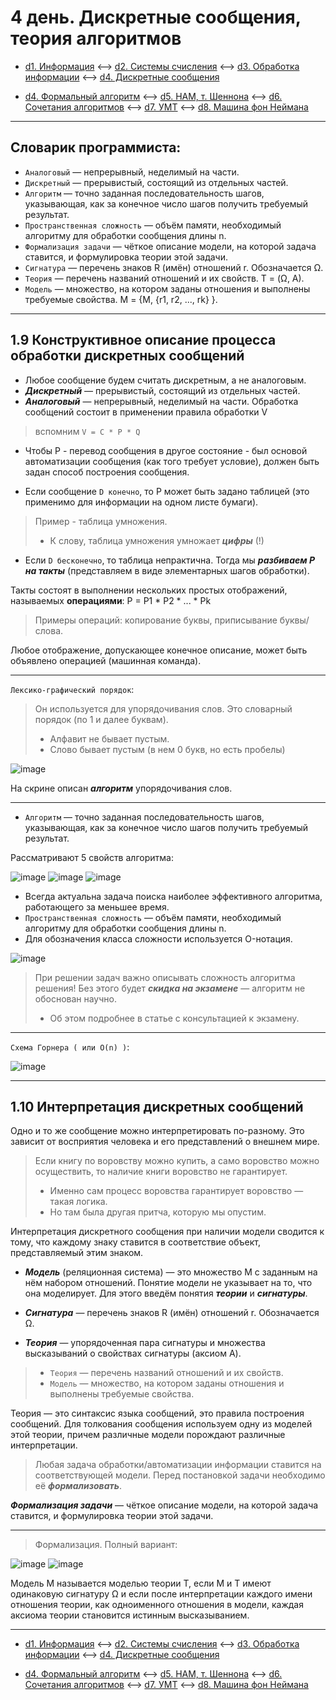 # 4 день. Дискретные сообщения, теория алгоритмов 

- [d1. Информация](https://mai-806.github.io/fund-wiki/1sem/day1.html) <--> [d2. Системы счисления](https://mai-806.github.io/fund-wiki/1sem/day2.html) <--> [d3. Обработка информации](https://mai-806.github.io/fund-wiki/1sem/day3.html) <--> [d4. Дискретные сообщения](https://mai-806.github.io/fund-wiki/1sem/day4_1.html)

- [d4. Формальный алгоритм](https://mai-806.github.io/fund-wiki/1sem/day4_2.html) <--> [d5. НАМ, т. Шеннона](https://mai-806.github.io/fund-wiki/1sem/day5.html) <--> [d6. Сочетания алгоритмов](https://mai-806.github.io/fund-wiki/1sem/day6_1.html) <--> [d7. УМТ](https://mai-806.github.io/fund-wiki/1sem/day7.html) <--> [d8. Машина фон Неймана](https://mai-806.github.io/fund-wiki/1sem/day8.html)

***

## Словарик программиста:
- `Аналоговый` — непрерывный, неделимый на части.
- `Дискретный` — прерывистый, состоящий из отдельных частей.
- `Алгоритм` — точно заданная последовательность шагов, указывающая, как за конечное число шагов получить требуемый результат.
- `Пространственная сложность` — объём памяти, необходимый алгоритму для обработки сообщения длины n.
- `Формализация задачи` — чёткое описание модели, на которой задача ставится, и формулировка теории этой задачи.
- `Сигнатура` — перечень знаков R (имён) отношений r. Обозначается Ω.
- `Теория` — перечень названий отношений и их свойств. T = (Ω, A).
- `Модель` — множество, на котором заданы отношения и выполнены требуемые свойства. M = {M, {r1, r2, ..., rk} }.

***

## 1.9 Конструктивное описание процесса обработки дискретных сообщений

- Любое сообщение будем считать дискретным, а не аналоговым.
- ***Дискретный*** — прерывистый, состоящий из отдельных частей.
- ***Аналоговый*** — непрерывный, неделимый на части.
Обработка сообщений состоит в применении правила обработки V 
> вспомним `V = C * P * Q`
- Чтобы P - перевод сообщения в другое состояние - был основой автоматизации сообщения (как того требует условие), должен быть задан способ построения сообщения.

- Если сообщение `D конечно`, то P может быть задано таблицей (это применимо для информации на одном листе бумаги).

> Пример - таблица умножения. 
> - К слову, таблица умножения умножает ***цифры*** (!)

- Если `D бесконечно`, то таблица непрактична. Тогда мы ***разбиваем P на такты*** (представляем в виде элементарных шагов обработки).

Такты состоят в выполнении нескольких простых отображений, называемых **операциями**: P = P1 * P2 * ... * Pk
> Примеры операций: копирование буквы, приписывание буквы/слова.

Любое отображение, допускающее конечное описание, может быть объявлено операцией (машинная команда). 

***

`Лексико-графический порядок`:

> Он используется для упорядочивания слов. Это словарный порядок (по 1 и далее буквам).
> - Алфавит не бывает пустым.
> - Слово бывает пустым (в нем 0 букв, но есть пробелы)

![image](https://user-images.githubusercontent.com/113284506/210451700-3896d1cf-7df8-49e2-8c69-d41fb7dae7ac.png)

На скрине описан ***алгоритм*** упорядочивания слов.
 
***

- `Алгоритм` — точно заданная последовательность шагов, указывающая, как за конечное число шагов получить требуемый результат.

Рассматривают 5 свойств алгоритма:

![image](https://user-images.githubusercontent.com/113284506/210452329-c2d54504-69f9-4cb7-a157-19595d67ff31.png)
![image](https://user-images.githubusercontent.com/113284506/210452349-743a8003-ce0d-4e30-9cc3-24a84813f8cc.png)
![image](https://user-images.githubusercontent.com/113284506/210452407-9f8d6281-587a-468b-abe7-a22a0b55a368.png)

- Всегда актуальна задача поиска наиболее эффективного алгоритма, работающего за меньшее время.
- `Пространственная сложность` — объём памяти, необходимый алгоритму для обработки сообщения длины n.
- Для обозначения класса сложности используется O-нотация.

![image](https://user-images.githubusercontent.com/113284506/210453119-30bde22e-f80d-4f0e-a67f-259a3e597bba.png)

> При решении задач важно описывать сложность алгоритма решения! Без этого будет ***скидка на экзамене*** — алгоритм не обоснован научно. 
> - Об этом подробнее в статье с консультацией к экзамену.

***

`Схема Горнера ( или O(n) )`:
  
![image](https://user-images.githubusercontent.com/113284506/210452556-89ec2ac1-645d-447d-9793-8c312e77bc8e.png)
  
***


## 1.10 Интерпретация дискретных сообщений

Одно и то же сообщение можно интерпретировать по-разному. Это зависит от восприятия человека и его представлений о внешнем мире. 

> Если книгу по воровству можно купить, а само воровство можно осуществить, то наличие книги воровство не гарантирует. 
> - Именно сам процесс воровства гарантирует воровство — такая логика.
> - Но там была другая притча, которую мы опустим.

Интерпретация дискретного сообщения при наличии модели сводится к тому, что каждому знаку ставится в соответствие объект, представляемый этим знаком.
- ***Модель*** (реляционная система) — это множество М с заданным на нём набором отношений.
Понятие модели не указывает на то, что она моделирует. Для этого введём понятия ***теории*** и ***сигнатуры***.

- ***Сигнатура*** — перечень знаков R (имён) отношений r. Обозначается Ω.
- ***Теория*** — упорядоченная пара сигнатуры и множества высказываний о свойствах сигнатуры (аксиом A).

> - `Теория` — перечень названий отношений и их свойств.
> - `Модель` — множество, на котором заданы отношения и выполнены требуемые свойства.

Теория — это синтаксис языка сообщений, это правила построения сообщений.
Для толкования сообщения используем одну из моделей этой теории, причем различные модели порождают различные интерпретации.

> Любая задача обработки/автоматизации информации ставится на соответствующей модели.
> Перед постановкой задачи необходимо её ***формализовать***.

***Формализация задачи*** — чёткое описание модели, на которой задача ставится, и формулировка теории этой задачи.


***

> Формализация. Полный вариант:
  
![image](https://user-images.githubusercontent.com/113284506/210458451-506642ae-6fb3-47b7-8b43-1f4ba6bad7d4.png)
![image](https://user-images.githubusercontent.com/113284506/210458476-390f5574-ca33-462d-a875-88636b165eef.png)



Модель М называется моделью теории Т, если М и Т имеют одинаковую сигнатуру Ω и 
если после интерпретации каждого имени отношения теории, как одноименного отношения в модели,
каждая аксиома теории становится истинным высказыванием.

***

- [d1. Информация](https://mai-806.github.io/fund-wiki/1sem/day1.html) <--> [d2. Системы счисления](https://mai-806.github.io/fund-wiki/1sem/day2.html) <--> [d3. Обработка информации](https://mai-806.github.io/fund-wiki/1sem/day3.html) <--> [d4. Дискретные сообщения](https://mai-806.github.io/fund-wiki/1sem/day4_1.html)

- [d4. Формальный алгоритм](https://mai-806.github.io/fund-wiki/1sem/day4_2.html) <--> [d5. НАМ, т. Шеннона](https://mai-806.github.io/fund-wiki/1sem/day5.html) <--> [d6. Сочетания алгоритмов](https://mai-806.github.io/fund-wiki/1sem/day6_1.html) <--> [d7. УМТ](https://mai-806.github.io/fund-wiki/1sem/day7.html) <--> [d8. Машина фон Неймана](https://mai-806.github.io/fund-wiki/1sem/day8.html)


